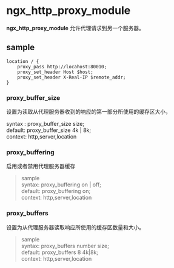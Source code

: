 # ngx_http_proxy_module

**ngx_http_proxy_module** 允许代理请求到另一个服务器。

## sample

``` shell
location / {
    proxy_pass http://locahost:80010;
    proxy_set_header Host $host;
    proxy_set_header X-Real-IP $remote_addr;
}
```

### proxy_buffer_size

设置为读取从代理服务器收到的响应的第一部分所使用的缓存区大小，

syntax : proxy_buffer_size size;  
default: proxy_buffer_size 4k | 8k;  
context: http,server,location  

### proxy_buffering

启用或者禁用代理服务器缓存

> sample  
syntax: proxy_buffering on | off;  
default: proxy_buffering on;  
context: http,server,location  

### proxy_buffers

设置为从代理服务器读取响应所使用的缓存区数量和大小。

> sample  
> syntax: proxy_buffers number size;  
> default: proxy_buffers 8 4k|8k;  
> context: http,server,location  


